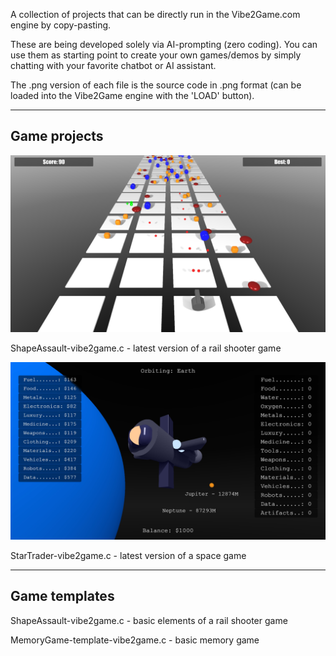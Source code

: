 A collection of projects that can be directly run in the Vibe2Game.com engine by copy-pasting.

These are being developed solely via AI-prompting (zero coding). You can use them as starting point to create your own games/demos by simply chatting with your favorite chatbot or AI assistant.

The .png version of each file is the source code in .png format (can be loaded into the Vibe2Game engine with the 'LOAD' button).


-------------
Game projects
-------------

[![ShapeAssault](ShapeAssault-vibe2game.jpg)](https://vibe2game.com/engine.html?game=https://vibe2game.com/github/ShapeAssault-vibe2game.png)

ShapeAssault-vibe2game.c - latest version of a rail shooter game 


[![StarTrader](StarTrader-vibe2game.jpg)](https://vibe2game.com/engine.html?game=https://vibe2game.com/github/StarTrader-vibe2game.png)

StarTrader-vibe2game.c - latest version of a space game


--------------
Game templates
--------------

ShapeAssault-vibe2game.c - basic elements of a rail shooter game

MemoryGame-template-vibe2game.c - basic memory game
